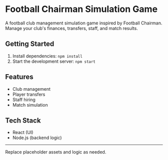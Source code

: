 # Football Chairman Simulation Game

A football club management simulation game inspired by Football Chairman. Manage your club's finances, transfers, staff, and match results.

## Getting Started

1. Install dependencies: `npm install`
2. Start the development server: `npm start`

## Features
- Club management
- Player transfers
- Staff hiring
- Match simulation

## Tech Stack
- React (UI)
- Node.js (backend logic)

---

Replace placeholder assets and logic as needed.
